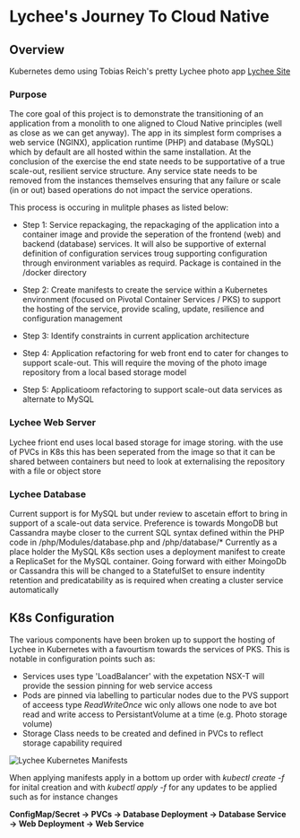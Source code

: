 # Lychee's Journey To Cloud Native

## Overview
Kubernetes demo using Tobias Reich's pretty Lychee photo app  [Lychee Site](https://github.com/electerious/Lychee)

### Purpose
The core goal of this project is to demonstrate the transitioning of an application from a monolith to one aligned to Cloud Native principles (well as close as we can get anyway). The app in its simplest form comprises a web service (NGINX), application runtime (PHP) and database (MySQL) which by default are all  hosted within the same installation. 
At the conclusion of the exercise the end state needs to be supportative of a true scale-out, resilient service structure. Any service state needs to be removed from the instances themselves ensuring that any failure or scale (in or out) based operations do not impact the service operations.

This process is occuring in mulitple phases as listed below:

* Step 1: Service repackaging, the repackaging of the application into a container image and provide the seperation of the frontend (web) and backend (database) services. It will also be supportive of external definition of configuration services troug supporting configuration through environment variables as requird. Package is contained in the /docker directory

* Step 2: Create manifests to create the service within a Kubernetes environment (focused on Pivotal Container Services / PKS) to support the hosting of the service, provide scaling, update, resilience and configuration management

* Step 3: Identify constraints in current application architecture

* Step 4: Application refactoring for web front end to cater for changes to support scale-out. This will require the moving of the photo image repository from a local based storage model

* Step 5: Applicatioom refactoring to support scale-out data services as alternate to MySQL


### Lychee Web Server
Lychee friont end uses local based storage for image storing. with the use of PVCs in K8s this has been seperated from the image so that it can be shared between containers but need to look at externalising the repository with a file or object store

### Lychee Database
Current support is for MySQL but under review to ascetain effort to bring in support of a scale-out data service. Preference is towards MongoDB but Cassandra maybe closer to the current SQL syntax defined within the PHP code in /php/Modules/database.php and /php/database/*
Currently as a place holder the MySQL K8s section uses a deployment manifest to create a ReplicaSet for the  MySQL container. Going forward with either MoingoDb or Cassandra this will be changed to a StatefulSet to ensure indentity retention and predicatability as is required when creating a cluster service automatically

## K8s Configuration
The various components have been broken up to support the hosting of Lychee in Kubernetes with a favourtism towards the services of PKS. This is notable in configuration points such as:

* Services uses type 'LoadBalancer' with the expetation NSX-T will provide the session pinning for web service access
* Pods are pinned via labelling to particular nodes due to the PVS support of acceess type *ReadWriteOnce* wic only allows one node to ave bot read and write access to PersistantVolume at a time (e.g. Photo storage volume)
* Storage Class needs to be created and defined in PVCs to reflect storage capability required


![Lychee Kubernetes Manifests](/images/lychee-k8s-structure.png)


When applying manifests apply in a bottom up order with *kubectl create -f <filename>* for inital creation and with _kubectl apply -f <filename>_ for any updates to be applied such as for instance changes

**ConfigMap/Secret -> PVCs -> Database Deployment -> Database Service -> Web Deployment -> Web Service**